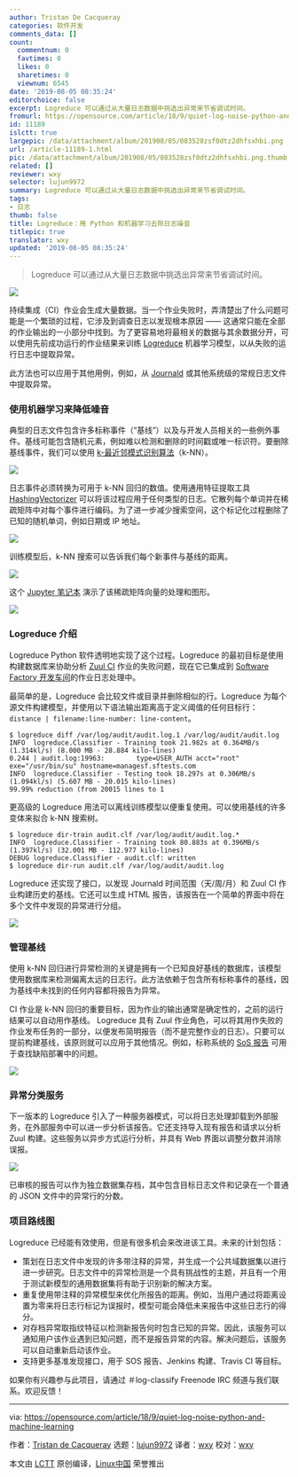 ```yaml
---
author: Tristan De Cacqueray
categories: 软件开发
comments_data: []
count:
  commentnum: 0
  favtimes: 0
  likes: 0
  sharetimes: 0
  viewnum: 6545
date: '2019-08-05 08:35:24'
editorchoice: false
excerpt: Logreduce 可以通过从大量日志数据中挑选出异常来节省调试时间。
fromurl: https://opensource.com/article/18/9/quiet-log-noise-python-and-machine-learning
id: 11189
islctt: true
largepic: /data/attachment/album/201908/05/083528zsf0dtz2dhfsxhbi.png
url: /article-11189-1.html
pic: /data/attachment/album/201908/05/083528zsf0dtz2dhfsxhbi.png.thumb.jpg
related: []
reviewer: wxy
selector: lujun9972
summary: Logreduce 可以通过从大量日志数据中挑选出异常来节省调试时间。
tags:
- 日志
thumb: false
title: Logreduce：用 Python 和机器学习去除日志噪音
titlepic: true
translator: wxy
updated: '2019-08-05 08:35:24'
---
```



> 
> Logreduce 可以通过从大量日志数据中挑选出异常来节省调试时间。
> 
> 
> 


![](/data/attachment/album/201908/05/083528zsf0dtz2dhfsxhbi.png)


持续集成（CI）作业会生成大量数据。当一个作业失败时，弄清楚出了什么问题可能是一个繁琐的过程，它涉及到调查日志以发现根本原因 —— 这通常只能在全部的作业输出的一小部分中找到。为了更容易地将最相关的数据与其余数据分开，可以使用先前成功运行的作业结果来训练 [Logreduce](https://pypi.org/project/logreduce/) 机器学习模型，以从失败的运行日志中提取异常。


此方法也可以应用于其他用例，例如，从 [Journald](http://man7.org/linux/man-pages/man8/systemd-journald.service.8.html) 或其他系统级的常规日志文件中提取异常。


### 使用机器学习来降低噪音


典型的日志文件包含许多标称事件（“基线”）以及与开发人员相关的一些例外事件。基线可能包含随机元素，例如难以检测和删除的时间戳或唯一标识符。要删除基线事件，我们可以使用 [k-最近邻模式识别算法](https://en.wikipedia.org/wiki/K-nearest_neighbors_algorithm)（k-NN）。


![](/data/attachment/album/201908/05/083528lgp0ibgsvvifxssg.png)


日志事件必须转换为可用于 k-NN 回归的数值。使用通用特征提取工具 [HashingVectorizer](http://scikit-learn.org/stable/modules/generated/sklearn.feature_extraction.text.HashingVectorizer.html) 可以将该过程应用于任何类型的日志。它散列每个单词并在稀疏矩阵中对每个事件进行编码。为了进一步减少搜索空间，这个标记化过程删除了已知的随机单词，例如日期或 IP 地址。


![](/data/attachment/album/201908/05/083529au6dd7rk80u6laz2.png)


训练模型后，k-NN 搜索可以告诉我们每个新事件与基线的距离。


![](/data/attachment/album/201908/05/083530ffggy5g6sbqufzgu.png)


这个 [Jupyter 笔记本](https://github.com/TristanCacqueray/anomaly-detection-workshop-opendev/blob/master/datasets/notebook/anomaly-detection-with-scikit-learn.ipynb) 演示了该稀疏矩阵向量的处理和图形。


![](/data/attachment/album/201908/05/083540za3qsoi6i316oh77.png)


### Logreduce 介绍


Logreduce Python 软件透明地实现了这个过程。Logreduce 的最初目标是使用构建数据库来协助分析 [Zuul CI](https://zuul-ci.org) 作业的失败问题，现在它已集成到 [Software Factory 开发车间](https://www.softwarefactory-project.io)的作业日志处理中。


最简单的是，Logreduce 会比较文件或目录并删除相似的行。Logreduce 为每个源文件构建模型，并使用以下语法输出距离高于定义阈值的任何目标行：`distance | filename:line-number: line-content`。



```
$ logreduce diff /var/log/audit/audit.log.1 /var/log/audit/audit.log
INFO  logreduce.Classifier - Training took 21.982s at 0.364MB/s (1.314kl/s) (8.000 MB - 28.884 kilo-lines)
0.244 | audit.log:19963:        type=USER_AUTH acct="root" exe="/usr/bin/su" hostname=managesf.sftests.com
INFO  logreduce.Classifier - Testing took 18.297s at 0.306MB/s (1.094kl/s) (5.607 MB - 20.015 kilo-lines)
99.99% reduction (from 20015 lines to 1

```

更高级的 Logreduce 用法可以离线训练模型以便重复使用。可以使用基线的许多变体来拟合 k-NN 搜索树。



```
$ logreduce dir-train audit.clf /var/log/audit/audit.log.*
INFO  logreduce.Classifier - Training took 80.883s at 0.396MB/s (1.397kl/s) (32.001 MB - 112.977 kilo-lines)
DEBUG logreduce.Classifier - audit.clf: written
$ logreduce dir-run audit.clf /var/log/audit/audit.log
```

Logreduce 还实现了接口，以发现 Journald 时间范围（天/周/月）和 Zuul CI 作业构建历史的基线。它还可以生成 HTML 报告，该报告在一个简单的界面中将在多个文件中发现的异常进行分组。


![](/data/attachment/album/201908/05/083545ja75zawzma7ua7dl.png)


### 管理基线


使用 k-NN 回归进行异常检测的关键是拥有一个已知良好基线的数据库，该模型使用数据库来检测偏离太远的日志行。此方法依赖于包含所有标称事件的基线，因为基线中未找到的任何内容都将报告为异常。


CI 作业是 k-NN 回归的重要目标，因为作业的输出通常是确定性的，之前的运行结果可以自动用作基线。 Logreduce 具有 Zuul 作业角色，可以将其用作失败的作业发布任务的一部分，以便发布简明报告（而不是完整作业的日志）。只要可以提前构建基线，该原则就可以应用于其他情况。例如，标称系统的 [SoS 报告](https://sos.readthedocs.io/en/latest/) 可用于查找缺陷部署中的问题。


![](/data/attachment/album/201908/05/083546ebu98c8r33vp3mr8.png)


### 异常分类服务


下一版本的 Logreduce 引入了一种服务器模式，可以将日志处理卸载到外部服务，在外部服务中可以进一步分析该报告。它还支持导入现有报告和请求以分析 Zuul 构建。这些服务以异步方式运行分析，并具有 Web 界面以调整分数并消除误报。


![](/data/attachment/album/201908/05/083550w4y462r24om046y4.png)


已审核的报告可以作为独立数据集存档，其中包含目标日志文件和记录在一个普通的 JSON 文件中的异常行的分数。


### 项目路线图


Logreduce 已经能有效使用，但是有很多机会来改进该工具。未来的计划包括：


* 策划在日志文件中发现的许多带注释的异常，并生成一个公共域数据集以进行进一步研究。日志文件中的异常检测是一个具有挑战性的主题，并且有一个用于测试新模型的通用数据集将有助于识别新的解决方案。
* 重复使用带注释的异常模型来优化所报告的距离。例如，当用户通过将距离设置为零来将日志行标记为误报时，模型可能会降低未来报告中这些日志行的得分。
* 对存档异常取指纹特征以检测新报告何时包含已知的异常。因此，该服务可以通知用户该作业遇到已知问题，而不是报告异常的内容。解决问题后，该服务可以自动重新启动该作业。
* 支持更多基准发现接口，用于 SOS 报告、Jenkins 构建、Travis CI 等目标。


如果你有兴趣参与此项目，请通过 ＃log-classify Freenode IRC 频道与我们联系。欢迎反馈！




---


via: <https://opensource.com/article/18/9/quiet-log-noise-python-and-machine-learning>


作者：[Tristan de Cacqueray](https://opensource.com/users/tristanc) 选题：[lujun9972](https://github.com/lujun9972) 译者：[wxy](https://github.com/wxy) 校对：[wxy](https://github.com/wxy)


本文由 [LCTT](https://github.com/LCTT/TranslateProject) 原创编译，[Linux中国](https://linux.cn/) 荣誉推出
